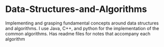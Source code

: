 # Data-Structures-and-Algorithms
Implementing and grasping fundamental concepts around data structures and algorithms. I use Java, C++, and python for the implementation of the common algorithms. Has readme files for notes that accompany each algorithm
